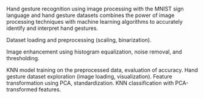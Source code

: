 Hand gesture recognition using image processing with the MNIST sign language and hand gesture datasets combines the power of image processing techniques with machine learning algorithms to accurately identify and interpret hand gestures.

Dataset loading and preprocessing (scaling, binarization).

Image enhancement using histogram equalization, noise removal, and thresholding.

KNN model training on the preprocessed data, evaluation of accuracy.
Hand gesture dataset exploration (image loading, visualization).
Feature transformation using PCA, standardization.
KNN classification with PCA-transformed features.
